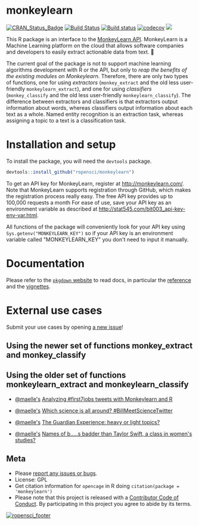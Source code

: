 monkeylearn
===========

[![CRAN\_Status\_Badge](http://www.r-pkg.org/badges/version/monkeylearn)](http://cran.r-project.org/package=monkeylearn) [![Build Status](https://travis-ci.org/ropensci/monkeylearn.svg?branch=master)](https://travis-ci.org/ropensci/monkeylearn) [![Build status](https://ci.appveyor.com/api/projects/status/m4to8epnyd8y34rq?svg=true)](https://ci.appveyor.com/project/ropensci/monkeylearn) [![codecov](https://codecov.io/gh/ropensci/monkeylearn/branch/master/graph/badge.svg)](https://codecov.io/gh/ropensci/monkeylearn)
[![](https://badges.ropensci.org/45_status.svg)](https://github.com/ropensci/onboarding/issues/45)

This R package is an interface to the [MonkeyLearn API](http://docs.monkeylearn.com/article/api-reference/). MonkeyLearn is a Machine Learning platform on the cloud that allows software companies and developers to easily extract actionable data from text. :monkey:

The current goal of the package is not to support machine learning algorithms development with R or the API, but only to *reap the benefits of the existing modules on Monkeylearn*. Therefore, there are only two types of functions, one for using *extractors* (`monkey_extract` and the old less user-friendly `monkeylearn_extract`), and one for using *classifiers* (`monkey_classify` and the old less user-friendly `monkeylearn_classify`). The difference between extractors and classifiers is that extractors output information about words, whereas classifiers output information about each text as a whole. Named entity recognition is an extraction task, whereas assigning a topic to a text is a classification task.

# Installation and setup

To install the package, you will need the `devtools` package.

``` r
devtools::install_github("ropensci/monkeylearn")
```

To get an API key for MonkeyLearn, register at <http://monkeylearn.com/>. Note that MonkeyLearn supports registration through GitHub, which makes the registration process really easy. The free API key provides up to 100,000 requests a month For ease of use, save your API key as an environment variable as described at <http://stat545.com/bit003_api-key-env-var.html>.

All functions of the package will conveniently look for your API key using `Sys.getenv("MONKEYLEARN_KEY")` so if your API key is an environment variable called "MONKEYLEARN\_KEY" you don't need to input it manually.

# Documentation

Please refer to the [`pkgdown` website](http://ropensci.github.io/monkeylearn/) to read docs, in particular the [reference](http://ropensci.github.io/monkeylearn/reference/index.html) and the [vignettes](http://ropensci.github.io/monkeylearn/articles/index.html).

# External use cases

Submit your use cases by opening [a new issue](https://github.com/ropensci/monkeylearn/issues/new)!

## Using the newer set of functions monkey_extract and monkey_classify

## Using the older set of functions monkeylearn_extract and monkeylearn_classify

* [@maelle's](https://github.com/maelle/) [Analyzing #first7jobs tweets with Monkeylearn and R](http://www.masalmon.eu/2016/10/02/first7jobs-repost/)

* [@maelle's](https://github.com/maelle/) [Which science is all around? #BillMeetScienceTwitter](http://www.masalmon.eu/2017/05/20/billnye/)

* [@maelle's](https://github.com/maelle/) [The Guardian Experience: heavy or light topics?](http://www.masalmon.eu/2017/10/02/guardian-experience/)

* [@maelle's](https://github.com/maelle/) [Names of b.....s badder than Taylor Swift, a class in women's studies?](http://www.masalmon.eu/2017/12/05/badderb/)

Meta
----

-   Please [report any issues or bugs](https://github.com/ropensci/monkeylearn/issues).
-   License: GPL
-   Get citation information for `opencage` in R doing `citation(package = 'monkeylearn')`
-   Please note that this project is released with a [Contributor Code of Conduct](CONDUCT.md). By participating in this project you agree to abide by its terms.

[![ropensci\_footer](https://ropensci.org/public_images/github_footer.png)](http://ropensci.org)
